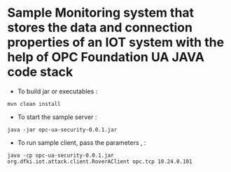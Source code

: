 # Sample Monitoring system that stores the data and connection properties of an IOT system with the help of OPC Foundation UA JAVA code stack

* To build jar or executables : 
```
mvn clean install
```
* To start the sample server : 
```
java -jar opc-ua-security-0.0.1.jar 
```
* To run sample client, pass the parameters <Protocol Type> , <IP Address Where the system is deployed> :

```
java -cp opc-ua-security-0.0.1.jar org.dfki.iot.attack.client.RoverAClient opc.tcp 10.24.0.101
```